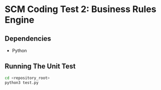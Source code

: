 # SCM Coding Test 2: Business Rules Engine

## Dependencies

* Python

## Running The Unit Test

```sh
cd <repository_root>
python3 test.py
```
